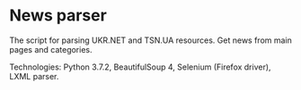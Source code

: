 # News parser
The script for parsing UKR.NET and TSN.UA resources. 
Get news from main pages and categories.

Technologies:
Python 3.7.2, 
BeautifulSoup 4, 
Selenium (Firefox driver),
LXML parser.
